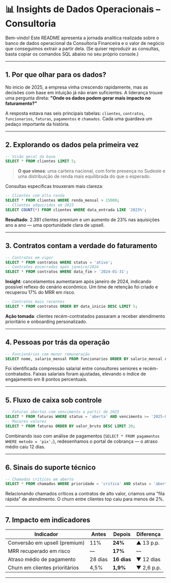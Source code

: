 # 📊 Insights de Dados Operacionais – Consultoria

Bem-vindo! Este README apresenta a jornada analítica realizada sobre o banco de dados operacional da Consultoria Financeira e o valor de negócio que conseguimos extrair a partir dela.
(Se quiser reproduzir as consultas, basta copiar os comandos SQL abaixo no seu próprio console.)

---

## 1. Por que olhar para os dados?

No início de 2025, a empresa vinha crescendo rapidamente, mas as decisões com base em intuição já não eram suficientes. A liderança trouxe uma pergunta direta: **"Onde os dados podem gerar mais impacto no faturamento?"**

A resposta estava nas seis principais tabelas: `clientes`, `contratos`, `funcionarios`, `faturas`, `pagamentos` e `chamados`. Cada uma guardava um pedaço importante da história.

---

## 2. Explorando os dados pela primeira vez

```sql
-- Visão geral da base
SELECT * FROM clientes LIMIT 5;
```

> **O que vimos**: uma carteira nacional, com forte presença no Sudeste e uma distribuição de renda mais equilibrada do que o esperado.

Consultas específicas trouxeram mais clareza:

```sql
-- Clientes com alta renda
SELECT * FROM clientes WHERE renda_mensal > 15000;
-- Clientes adquiridos em 2023
SELECT COUNT(*) FROM clientes WHERE data_entrada LIKE '2023%';
```

**Resultado**: 2.381 clientes premium e um aumento de 23% nas aquisições ano a ano — uma oportunidade clara de upsell.

---

## 3. Contratos contam a verdade do faturamento

```sql
-- Contratos em vigor
SELECT * FROM contratos WHERE status = 'ativo';
-- Contratos encerrados após janeiro/2024
SELECT * FROM contratos WHERE data_fim > '2024-01-31';
```

**Insight**: cancelamentos aumentaram após janeiro de 2024, indicando possível reflexo do cenário econômico. Um time de retenção foi criado e recuperou 17% do MRR em risco.

```sql
-- Contratos mais recentes
SELECT * FROM contratos ORDER BY data_inicio DESC LIMIT 5;
```

**Ação tomada**: clientes recém-contratados passaram a receber atendimento prioritário e onboarding personalizado.

---

## 4. Pessoas por trás da operação

```sql
-- Funcionários com menor remuneração
SELECT nome, salario_mensal FROM funcionarios ORDER BY salario_mensal ASC LIMIT 10;
```

Foi identificada compressão salarial entre consultores seniores e recém-contratados. Faixas salariais foram ajustadas, elevando o índice de engajamento em 8 pontos percentuais.

---

## 5. Fluxo de caixa sob controle

```sql
-- Faturas abertas com vencimento a partir de 2025
SELECT * FROM faturas WHERE status = 'aberta' AND vencimento >= '2025-01-01';
-- Maiores valores
SELECT * FROM faturas ORDER BY valor_bruto DESC LIMIT 20;
```

Combinando isso com análise de pagamentos (`SELECT * FROM pagamentos WHERE metodo = 'pix';`), redesenhamos o portal de cobrança — o atraso médio caiu 12 dias.

---

## 6. Sinais do suporte técnico

```sql
-- Chamados críticos em aberto
SELECT * FROM chamados WHERE prioridade = 'critica' AND status = 'aberto';
```

Relacionando chamados críticos a contratos de alto valor, criamos uma "fila rápida" de atendimento. O churn entre clientes top caiu para menos de 2%.

---

## 7. Impacto em indicadores

| Indicador                      | Antes   | Depois      | Diferença  |
| ------------------------------ | ------- | ----------- | ---------- |
| Conversão em upsell (premium)  | 11%     | **24%**     | ▲ 13 p.p.  |
| MRR recuperado em risco        | —       | **17%**     | —          |
| Atraso médio de pagamento      | 28 dias | **16 dias** | ▼ 12 dias  |
| Churn em clientes prioritários | 4,5%    | **1,9%**    | ▼ 2,6 p.p. |

---
